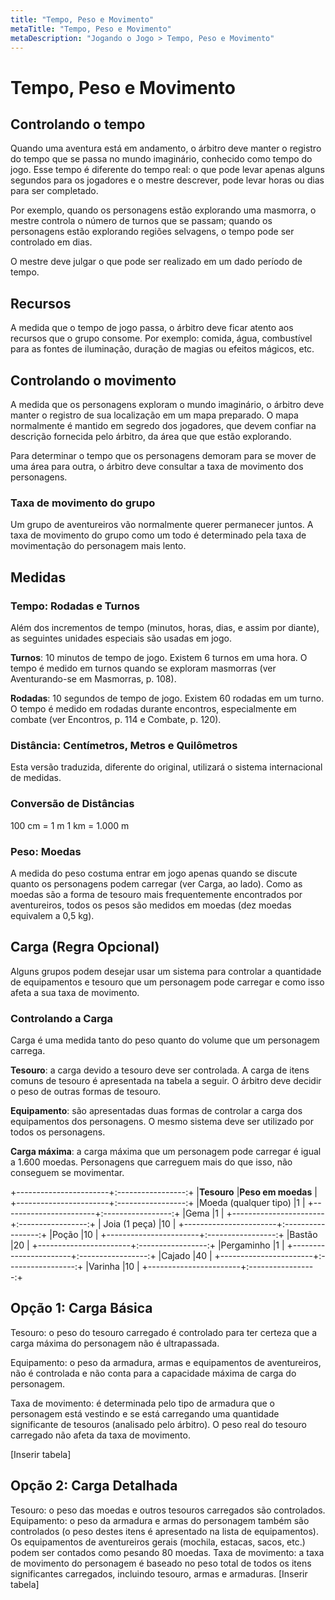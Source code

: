 ```yaml
---
title: "Tempo, Peso e Movimento"
metaTitle: "Tempo, Peso e Movimento"
metaDescription: "Jogando o Jogo > Tempo, Peso e Movimento"
---
```


# Tempo, Peso e Movimento
## Controlando o tempo
Quando uma aventura está em andamento, o árbitro deve manter o registro do tempo que se passa no mundo imaginário, conhecido como tempo do jogo. Esse tempo é diferente do tempo real: o que pode levar apenas alguns segundos para os jogadores e o mestre descrever, pode levar horas ou dias para ser completado.

Por exemplo, quando os personagens estão explorando uma masmorra, o mestre controla o número de turnos que se passam; quando os personagens estão explorando regiões selvagens, o tempo pode ser controlado em dias. 

O mestre deve julgar o que pode ser realizado em um dado período de tempo.

## Recursos
A medida que o tempo de jogo passa, o árbitro deve ficar atento aos recursos que o grupo consome. Por exemplo: comida, água, combustível para as fontes de iluminação, duração de magias ou efeitos mágicos, etc.

## Controlando o movimento
A medida que os personagens exploram o mundo imaginário, o árbitro deve manter o registro de sua localização em um mapa preparado. O mapa normalmente é mantido em segredo dos jogadores, que devem confiar na descrição fornecida pelo árbitro, da área que que estão explorando.

Para determinar o tempo que os personagens demoram para se mover de uma área para outra, o árbitro deve consultar a taxa de movimento dos personagens.

### Taxa de movimento do grupo
Um grupo de aventureiros vão normalmente querer permanecer juntos. A taxa de movimento do grupo como um todo é determinado pela taxa de movimentação do personagem mais lento.

## Medidas
### Tempo: Rodadas e Turnos
Além dos incrementos de tempo (minutos, horas, dias, e assim por diante), as seguintes unidades especiais são usadas em jogo.

**Turnos**: 10 minutos de tempo de jogo. Existem 6 turnos em uma hora. O tempo é medido em turnos quando se exploram masmorras (ver Aventurando-se em Masmorras, p. 108).

**Rodadas**: 10 segundos de tempo de jogo. Existem 60 rodadas em um turno. O tempo é medido em rodadas durante encontros, especialmente em combate (ver Encontros, p. 114 e Combate, p. 120).

### Distância: Centímetros, Metros e Quilômetros
Esta versão traduzida, diferente do original, utilizará o sistema internacional de medidas.

### Conversão de Distâncias
100 cm = 1 m
1 km = 1.000 m

### Peso: Moedas
A medida do peso costuma entrar em jogo apenas quando se discute quanto os personagens podem carregar (ver Carga, ao lado). Como as moedas são a forma de tesouro mais frequentemente encontrados por aventureiros, todos os pesos são medidos em moedas (dez moedas equivalem a 0,5 kg).

## Carga (Regra Opcional)
Alguns grupos podem desejar usar um sistema para controlar a quantidade de equipamentos e tesouro que um personagem pode carregar e como isso afeta a sua taxa de movimento.

### Controlando a Carga
Carga é uma medida tanto do peso quanto do volume que um personagem carrega. 

**Tesouro**: a carga devido a tesouro deve ser controlada. A carga de itens comuns de tesouro é apresentada na tabela a seguir. O árbitro deve decidir o peso de outras formas de tesouro.

**Equipamento**: são apresentadas duas formas de controlar a carga dos equipamentos dos personagens. O mesmo sistema deve ser utilizado por todos os personagens.

**Carga máxima**: a carga máxima que um personagem pode carregar é igual a 1.600 moedas. Personagens que carreguem mais do que isso, não conseguem se movimentar.

+-----------------------+:-----------------:+
|**Tesouro**            |**Peso em moedas** |
+-----------------------+:-----------------:+
|Moeda (qualquer tipo)  |1                  |
+-----------------------+:-----------------:+
|Gema                   |1                  |
+-----------------------+:-----------------:+
| Joia (1 peça)         |10                 |
+-----------------------+:-----------------:+
|Poção                  |10                 |
+-----------------------+:-----------------:+
|Bastão                 |20                 |
+-----------------------+:-----------------:+
|Pergaminho             |1                  |
+-----------------------+:-----------------:+
|Cajado                 |40                 |
+-----------------------+:-----------------:+
|Varinha                |10                 |
+-----------------------+:-----------------:+


## Opção 1: Carga Básica
Tesouro: o peso do tesouro carregado é controlado para ter certeza que a carga máxima do personagem não é ultrapassada.

Equipamento: o peso da armadura, armas e equipamentos de aventureiros, não é controlada e não conta para a capacidade máxima de carga do personagem.

Taxa de movimento: é determinada pelo tipo de armadura que o personagem está vestindo e se está carregando uma quantidade significante de tesouros (analisado pelo árbitro). O peso real do tesouro carregado não afeta da taxa de movimento. 

[Inserir tabela]

## Opção 2: Carga Detalhada
Tesouro: o peso das moedas e outros tesouros carregados são controlados.
Equipamento: o peso da armadura e armas do personagem também são controlados (o peso destes itens é apresentado na lista de equipamentos). Os equipamentos de aventureiros gerais (mochila, estacas, sacos, etc.) podem ser contados como pesando 80 moedas.
Taxa de movimento: a taxa de movimento do personagem é baseado no peso total de todos os itens significantes carregados, incluindo tesouro, armas e armaduras.
[Inserir tabela]
